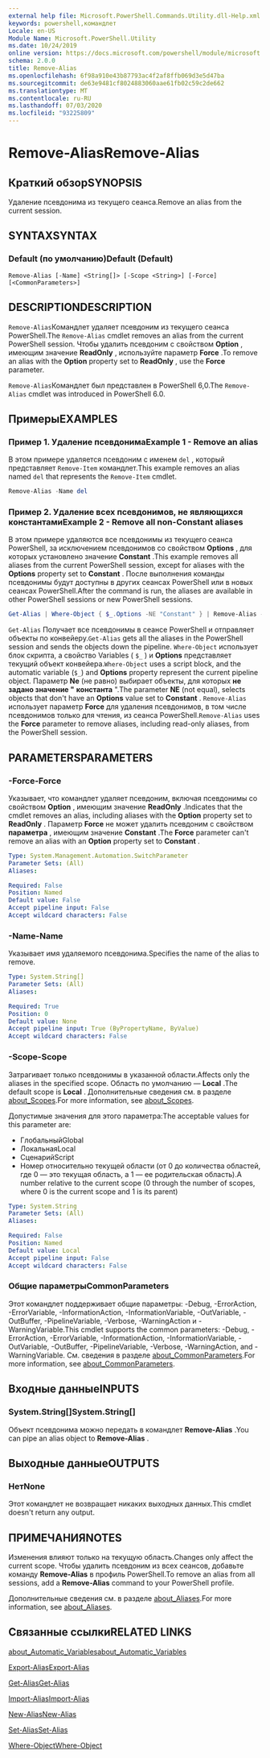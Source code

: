```yaml
---
external help file: Microsoft.PowerShell.Commands.Utility.dll-Help.xml
keywords: powershell,командлет
Locale: en-US
Module Name: Microsoft.PowerShell.Utility
ms.date: 10/24/2019
online version: https://docs.microsoft.com/powershell/module/microsoft.powershell.utility/remove-alias?view=powershell-7&WT.mc_id=ps-gethelp
schema: 2.0.0
title: Remove-Alias
ms.openlocfilehash: 6f98a910e43b87793ac4f2af8ffb069d3e5d47ba
ms.sourcegitcommit: de63e9481cf8024883060aae61fb02c59c2de662
ms.translationtype: MT
ms.contentlocale: ru-RU
ms.lasthandoff: 07/03/2020
ms.locfileid: "93225809"
---
```

# <span data-ttu-id="e254c-103">Remove-Alias</span><span class="sxs-lookup"><span data-stu-id="e254c-103">Remove-Alias</span></span>

## <span data-ttu-id="e254c-104">Краткий обзор</span><span class="sxs-lookup"><span data-stu-id="e254c-104">SYNOPSIS</span></span>
<span data-ttu-id="e254c-105">Удаление псевдонима из текущего сеанса.</span><span class="sxs-lookup"><span data-stu-id="e254c-105">Remove an alias from the current session.</span></span>

## <span data-ttu-id="e254c-106">SYNTAX</span><span class="sxs-lookup"><span data-stu-id="e254c-106">SYNTAX</span></span>

### <span data-ttu-id="e254c-107">Default (по умолчанию)</span><span class="sxs-lookup"><span data-stu-id="e254c-107">Default (Default)</span></span>

```
Remove-Alias [-Name] <String[]> [-Scope <String>] [-Force] [<CommonParameters>]
```

## <span data-ttu-id="e254c-108">DESCRIPTION</span><span class="sxs-lookup"><span data-stu-id="e254c-108">DESCRIPTION</span></span>

<span data-ttu-id="e254c-109">`Remove-Alias`Командлет удаляет псевдоним из текущего сеанса PowerShell.</span><span class="sxs-lookup"><span data-stu-id="e254c-109">The `Remove-Alias` cmdlet removes an alias from the current PowerShell session.</span></span> <span data-ttu-id="e254c-110">Чтобы удалить псевдоним с свойством **Option** , имеющим значение **ReadOnly** , используйте параметр **Force** .</span><span class="sxs-lookup"><span data-stu-id="e254c-110">To remove an alias with the **Option** property set to **ReadOnly** , use the **Force** parameter.</span></span>

<span data-ttu-id="e254c-111">`Remove-Alias`Командлет был представлен в PowerShell 6,0.</span><span class="sxs-lookup"><span data-stu-id="e254c-111">The `Remove-Alias` cmdlet was introduced in PowerShell 6.0.</span></span>

## <span data-ttu-id="e254c-112">Примеры</span><span class="sxs-lookup"><span data-stu-id="e254c-112">EXAMPLES</span></span>

### <span data-ttu-id="e254c-113">Пример 1. Удаление псевдонима</span><span class="sxs-lookup"><span data-stu-id="e254c-113">Example 1 - Remove an alias</span></span>

<span data-ttu-id="e254c-114">В этом примере удаляется псевдоним с именем `del` , который представляет `Remove-Item` командлет.</span><span class="sxs-lookup"><span data-stu-id="e254c-114">This example removes an alias named `del` that represents the `Remove-Item` cmdlet.</span></span>

```powershell
Remove-Alias -Name del
```

### <span data-ttu-id="e254c-115">Пример 2. Удаление всех псевдонимов, не являющихся константами</span><span class="sxs-lookup"><span data-stu-id="e254c-115">Example 2 - Remove all non-Constant aliases</span></span>

<span data-ttu-id="e254c-116">В этом примере удаляются все псевдонимы из текущего сеанса PowerShell, за исключением псевдонимов со свойством **Options** , для которых установлено значение **Constant** .</span><span class="sxs-lookup"><span data-stu-id="e254c-116">This example removes all aliases from the current PowerShell session, except for aliases with the **Options** property set to **Constant** .</span></span> <span data-ttu-id="e254c-117">После выполнения команды псевдонимы будут доступны в других сеансах PowerShell или в новых сеансах PowerShell.</span><span class="sxs-lookup"><span data-stu-id="e254c-117">After the command is run, the aliases are available in other PowerShell sessions or new PowerShell sessions.</span></span>

```powershell
Get-Alias | Where-Object { $_.Options -NE "Constant" } | Remove-Alias -Force
```

<span data-ttu-id="e254c-118">`Get-Alias` Получает все псевдонимы в сеансе PowerShell и отправляет объекты по конвейеру.</span><span class="sxs-lookup"><span data-stu-id="e254c-118">`Get-Alias` gets all the aliases in the PowerShell session and sends the objects down the pipeline.</span></span>
<span data-ttu-id="e254c-119">`Where-Object` использует блок скрипта, а свойство Variables ( `$_` ) и **Options** представляет текущий объект конвейера.</span><span class="sxs-lookup"><span data-stu-id="e254c-119">`Where-Object` uses a script block, and the automatic variable (`$_`) and **Options** property represent the current pipeline object.</span></span> <span data-ttu-id="e254c-120">Параметр **Ne** (не равно) выбирает объекты, для которых **не задано значение "** **константа** ".</span><span class="sxs-lookup"><span data-stu-id="e254c-120">The parameter **NE** (not equal), selects objects that don't have an **Options** value set to **Constant** .</span></span> <span data-ttu-id="e254c-121">`Remove-Alias` использует параметр **Force** для удаления псевдонимов, в том числе псевдонимов только для чтения, из сеанса PowerShell.</span><span class="sxs-lookup"><span data-stu-id="e254c-121">`Remove-Alias` uses the **Force** parameter to remove aliases, including read-only aliases, from the PowerShell session.</span></span>

## <span data-ttu-id="e254c-122">PARAMETERS</span><span class="sxs-lookup"><span data-stu-id="e254c-122">PARAMETERS</span></span>

### <span data-ttu-id="e254c-123">-Force</span><span class="sxs-lookup"><span data-stu-id="e254c-123">-Force</span></span>

<span data-ttu-id="e254c-124">Указывает, что командлет удаляет псевдоним, включая псевдонимы со свойством **Option** , имеющим значение **ReadOnly** .</span><span class="sxs-lookup"><span data-stu-id="e254c-124">Indicates that the cmdlet removes an alias, including aliases with the **Option** property set to **ReadOnly** .</span></span> <span data-ttu-id="e254c-125">Параметр **Force** не может удалить псевдоним с свойством **параметра** , имеющим значение **Constant** .</span><span class="sxs-lookup"><span data-stu-id="e254c-125">The **Force** parameter can't remove an alias with an **Option** property set to **Constant** .</span></span>

```yaml
Type: System.Management.Automation.SwitchParameter
Parameter Sets: (All)
Aliases:

Required: False
Position: Named
Default value: False
Accept pipeline input: False
Accept wildcard characters: False
```

### <span data-ttu-id="e254c-126">-Name</span><span class="sxs-lookup"><span data-stu-id="e254c-126">-Name</span></span>

<span data-ttu-id="e254c-127">Указывает имя удаляемого псевдонима.</span><span class="sxs-lookup"><span data-stu-id="e254c-127">Specifies the name of the alias to remove.</span></span>

```yaml
Type: System.String[]
Parameter Sets: (All)
Aliases:

Required: True
Position: 0
Default value: None
Accept pipeline input: True (ByPropertyName, ByValue)
Accept wildcard characters: False
```

### <span data-ttu-id="e254c-128">-Scope</span><span class="sxs-lookup"><span data-stu-id="e254c-128">-Scope</span></span>

<span data-ttu-id="e254c-129">Затрагивает только псевдонимы в указанной области.</span><span class="sxs-lookup"><span data-stu-id="e254c-129">Affects only the aliases in the specified scope.</span></span> <span data-ttu-id="e254c-130">Область по умолчанию — **Local** .</span><span class="sxs-lookup"><span data-stu-id="e254c-130">The default scope is **Local** .</span></span> <span data-ttu-id="e254c-131">Дополнительные сведения см. в разделе [about_Scopes](../microsoft.powershell.core/about/about_scopes.md).</span><span class="sxs-lookup"><span data-stu-id="e254c-131">For more information, see [about_Scopes](../microsoft.powershell.core/about/about_scopes.md).</span></span>

<span data-ttu-id="e254c-132">Допустимые значения для этого параметра:</span><span class="sxs-lookup"><span data-stu-id="e254c-132">The acceptable values for this parameter are:</span></span>

- <span data-ttu-id="e254c-133">Глобальный</span><span class="sxs-lookup"><span data-stu-id="e254c-133">Global</span></span>
- <span data-ttu-id="e254c-134">Локальная</span><span class="sxs-lookup"><span data-stu-id="e254c-134">Local</span></span>
- <span data-ttu-id="e254c-135">Сценарий</span><span class="sxs-lookup"><span data-stu-id="e254c-135">Script</span></span>
- <span data-ttu-id="e254c-136">Номер относительно текущей области (от 0 до количества областей, где 0 — это текущая область, а 1 — ее родительская область).</span><span class="sxs-lookup"><span data-stu-id="e254c-136">A number relative to the current scope (0 through the number of scopes, where 0 is the current scope and 1 is its parent)</span></span>

```yaml
Type: System.String
Parameter Sets: (All)
Aliases:

Required: False
Position: Named
Default value: Local
Accept pipeline input: False
Accept wildcard characters: False
```

### <span data-ttu-id="e254c-137">Общие параметры</span><span class="sxs-lookup"><span data-stu-id="e254c-137">CommonParameters</span></span>

<span data-ttu-id="e254c-138">Этот командлет поддерживает общие параметры: -Debug, -ErrorAction, -ErrorVariable, -InformationAction, -InformationVariable, -OutVariable, -OutBuffer, -PipelineVariable, -Verbose, -WarningAction и -WarningVariable.</span><span class="sxs-lookup"><span data-stu-id="e254c-138">This cmdlet supports the common parameters: -Debug, -ErrorAction, -ErrorVariable, -InformationAction, -InformationVariable, -OutVariable, -OutBuffer, -PipelineVariable, -Verbose, -WarningAction, and -WarningVariable.</span></span> <span data-ttu-id="e254c-139">См. сведения в разделе [about_CommonParameters](https://go.microsoft.com/fwlink/?LinkID=113216).</span><span class="sxs-lookup"><span data-stu-id="e254c-139">For more information, see [about_CommonParameters](https://go.microsoft.com/fwlink/?LinkID=113216).</span></span>

## <span data-ttu-id="e254c-140">Входные данные</span><span class="sxs-lookup"><span data-stu-id="e254c-140">INPUTS</span></span>

### <span data-ttu-id="e254c-141">System.String[]</span><span class="sxs-lookup"><span data-stu-id="e254c-141">System.String[]</span></span>

<span data-ttu-id="e254c-142">Объект псевдонима можно передать в командлет **Remove-Alias** .</span><span class="sxs-lookup"><span data-stu-id="e254c-142">You can pipe an alias object to **Remove-Alias** .</span></span>

## <span data-ttu-id="e254c-143">Выходные данные</span><span class="sxs-lookup"><span data-stu-id="e254c-143">OUTPUTS</span></span>

### <span data-ttu-id="e254c-144">Нет</span><span class="sxs-lookup"><span data-stu-id="e254c-144">None</span></span>

<span data-ttu-id="e254c-145">Этот командлет не возвращает никаких выходных данных.</span><span class="sxs-lookup"><span data-stu-id="e254c-145">This cmdlet doesn't return any output.</span></span>

## <span data-ttu-id="e254c-146">ПРИМЕЧАНИЯ</span><span class="sxs-lookup"><span data-stu-id="e254c-146">NOTES</span></span>

<span data-ttu-id="e254c-147">Изменения влияют только на текущую область.</span><span class="sxs-lookup"><span data-stu-id="e254c-147">Changes only affect the current scope.</span></span> <span data-ttu-id="e254c-148">Чтобы удалить псевдоним из всех сеансов, добавьте команду **Remove-Alias** в профиль PowerShell.</span><span class="sxs-lookup"><span data-stu-id="e254c-148">To remove an alias from all sessions, add a **Remove-Alias** command to your PowerShell profile.</span></span>

<span data-ttu-id="e254c-149">Дополнительные сведения см. в разделе [about_Aliases](../microsoft.powershell.core/about/about_aliases.md).</span><span class="sxs-lookup"><span data-stu-id="e254c-149">For more information, see [about_Aliases](../microsoft.powershell.core/about/about_aliases.md).</span></span>

## <span data-ttu-id="e254c-150">Связанные ссылки</span><span class="sxs-lookup"><span data-stu-id="e254c-150">RELATED LINKS</span></span>

[<span data-ttu-id="e254c-151">about_Automatic_Variables</span><span class="sxs-lookup"><span data-stu-id="e254c-151">about_Automatic_Variables</span></span>](../Microsoft.PowerShell.Core/About/about_Automatic_Variables.md)

[<span data-ttu-id="e254c-152">Export-Alias</span><span class="sxs-lookup"><span data-stu-id="e254c-152">Export-Alias</span></span>](Export-Alias.md)

[<span data-ttu-id="e254c-153">Get-Alias</span><span class="sxs-lookup"><span data-stu-id="e254c-153">Get-Alias</span></span>](Get-Alias.md)

[<span data-ttu-id="e254c-154">Import-Alias</span><span class="sxs-lookup"><span data-stu-id="e254c-154">Import-Alias</span></span>](Import-Alias.md)

[<span data-ttu-id="e254c-155">New-Alias</span><span class="sxs-lookup"><span data-stu-id="e254c-155">New-Alias</span></span>](New-Alias.md)

[<span data-ttu-id="e254c-156">Set-Alias</span><span class="sxs-lookup"><span data-stu-id="e254c-156">Set-Alias</span></span>](Set-Alias.md)

[<span data-ttu-id="e254c-157">Where-Object</span><span class="sxs-lookup"><span data-stu-id="e254c-157">Where-Object</span></span>](../Microsoft.PowerShell.Core/Where-Object.md)
